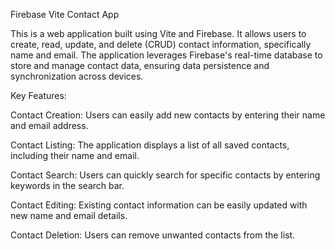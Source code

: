 Firebase Vite Contact App

This is a web application built using Vite and Firebase. It allows 
users to create, read, update, and delete (CRUD) contact information, specifically name and email. The application 
leverages Firebase's real-time database to store and manage contact data, ensuring data persistence and 
synchronization across devices. 

Key Features:

Contact Creation: Users can easily add new contacts by entering their name and email address.

Contact Listing: The application displays a list of all saved contacts, including their name and email.

Contact Search: Users can quickly search for specific contacts by entering keywords in the search bar.

Contact Editing: Existing contact information can be easily updated with new name and email details.

Contact Deletion: Users can remove unwanted contacts from the list.
